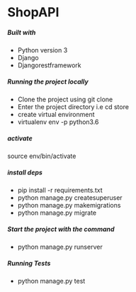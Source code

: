 # ShopAPI
##### Built with
- Python version 3
- Django
- Djangorestframework
##### Running the project locally
- Clone the project using git clone
- Enter the project directory i.e
cd store
- create virtual environment
- virtualenv env -p python3.6
##### activate
source env/bin/activate
##### install deps
- pip install -r requirements.txt
- python manage.py createsuperuser
- python manage.py makemigrations
- python manage.py migrate
##### Start the project with the command
- python manage.py runserver

##### Running Tests
- python manage.py test